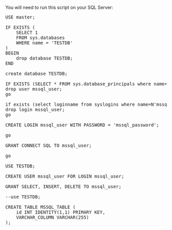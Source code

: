 You will need to run this script on your SQL Server:

<pre>
USE master;

IF EXISTS (
    SELECT 1
    FROM sys.databases
    WHERE name = 'TESTDB'
)
BEGIN
	drop database TESTDB;
END

create database TESTDB;

IF EXISTS (SELECT * FROM sys.database_principals where name=N'mssql_user')
drop user mssql_user;
go

if exists (select loginname from syslogins where name=N'mssql_user')
drop login mssql_user;
go

CREATE LOGIN mssql_user WITH PASSWORD = 'mssql_password';

go

GRANT CONNECT SQL TO mssql_user;

go

USE TESTDB;

CREATE USER mssql_user FOR LOGIN mssql_user;

GRANT SELECT, INSERT, DELETE TO mssql_user;

--use TESTDB;

CREATE TABLE MSSQL_TABLE (
    id INT IDENTITY(1,1) PRIMARY KEY,
    VARCHAR_COLUMN VARCHAR(255)
);
</pre>

